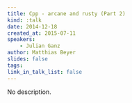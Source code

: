 ```yaml
---
title: Cpp - arcane and rusty (Part 2)
kind: :talk
date: 2014-12-18
created_at: 2015-07-11
speakers:
    - Julian Ganz
author: Matthias Beyer
slides: false
tags:
link_in_talk_list: false
---
```


No description.
